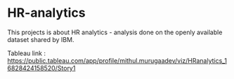 # HR-analytics

This projects is about HR analytics - analysis done on the openly available dataset shared by IBM. 

Tableau link :
https://public.tableau.com/app/profile/mithul.murugaadev/viz/HRanalytics_16828424158520/Story1
